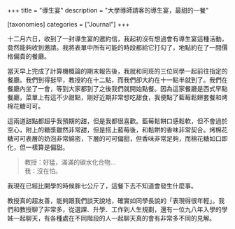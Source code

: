 +++
title = "導生宴"
description = "大學導師請客的導生宴，最甜的一餐"

[taxonomies]
categories = ["Journal"]
+++

十二月六日，收到了一封導生宴的邀約信，我起初沒有想過會有導生宴這種活動，竟然能夠收到邀請。我將表單中所有可能的時段都給它打勾了，地點約在了一間價格偏貴的餐廳。

當天早上完成了計算機概論的期末報告後，我就和同班的三位同學一起前往指定的餐廳。我們到得挺早，教授約在十二點，而我們卻大約在十一點半就到了。我們在餐廳內坐了一會，等到大家都到了之後我們就開始點餐。因為這家餐廳是西式早點餐廳，菜單上有這不少甜點，剛好近期非常想吃甜食，我便點了藍莓鬆餅套餐和烤棉花糖可可。

這兩道甜點都超乎我預期的甜，但是我都很喜歡。藍莓鬆餅口感鬆軟，但不會過於空心，附上的糖漿雖然非常甜，但是搭上藍莓後，和鬆餅的香味非常契合。烤棉花糖可可表層的奶泡非常綿密，下層的可可偏甜，但香味非常足夠，而棉花糖如口即化，但一樣算是偏甜。

> 教授：好猛，滿滿的碳水化合物...<br>
> 我：沒在怕。

我現在已經比開學的時候胖七公斤了，這餐下去不知道會發生什麼事。

教授真的超友善，能夠跟我們談天說地，確實如同學長說的「表現得很年輕」。我們和教授聊了非常多，從選課、升學、工作到人生規劃，還有一位九八年入學的學姊一起聊天，有各種處在不同階段的人一起聊天真的會有非常多不同的見解。